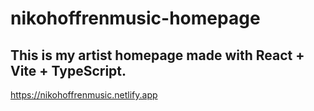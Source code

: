 # nikohoffrenmusic-homepage
## This is my artist homepage made with React + Vite + TypeScript.
https://nikohoffrenmusic.netlify.app
